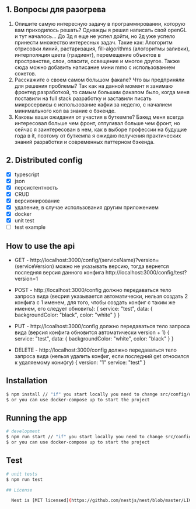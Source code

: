 ## 1. Вопросы для разогрева

  1. Опишите самую интересную задачу в программировании, которую вам приходилось решать?
    Однажды я решил написать свой openGL и тут началось... До 3д я еще не успел дойти, но 2д уже успело принести множество интересных задач.
    Такие как: Алогоритм отрисовки линий, растаризация, fill-algorithms (алогоритмы заливки), интерполяция цвета (градиент), перемещение объектов в пространстве,
    слои, опасити, освещение и многое другое.
    Также сюда можно добавить написание мини mmo с использованием сокетов.
  2. Расскажите о своем самом большом факапе? Что вы предприняли для решения проблемы?
    Так как на данной момент я занимаю фронтед разработкой, то самым большим факапом было, когда меня поставили на full stack разработку и заставили писать микросервисы с использование кафки за неделю, с началием минимального кол ва знание о бэкенде.
  3. Каковы ваши ожидания от участия в буткемпе?
    Бэкед меня всегда интересовал больше чем фронт, отпугивал больше чем фронт, но сейчас я заинтересован в нем, как в выборе профессии на будущие года в it, поэтому от буткемпа я ожидаю получения практических знаний разработки и современных паттерном бэкенда.
  
## 2. Distributed config

- [x] typescript
- [x] json
- [x] персистентность
- [x] CRUD
- [x] версионирование
- [x] удаление, в случае использования другим приложением
- [x] docker
- [x] unit test
- [ ] test example

## How to use the api
 
 - GET - http://localhost:3000/config/(serviceName)?version=(serviceVersion) можно не указывать версию, тогда вернется последняя версия данного конфига
         http://localhost:3000/config/test?version=1

 - POST - http://localhost:3000/config должно передаваться тело запроса вида (весрия указывается автоматически, нельзя создать 2 конфига с 1 именем, для того, чтобы создать конфиг с таким же именем, его следует обновить):
          {
            service: "test",
            data: {
              backgroundColor: "black",
              color: "white"
            }
          }

 - PUT - http://lcoalhost:3000/config должно передаваться тело запроса вида (версия конфига обновится автоматически version + 1)
         {
          service: "test",
          data: {
            backgroundColor: "white",
            color: "black"
          }
         }

 - DELETE - http://localhost:3000/config должно передаваться тело запроса вида (нельзя удалить конфиг, если последний get относился к удаляемому конифгу)
            {
              version: "1"
              service: "test"
            }

## Installation

```bash
$ npm install // "if" you start locally you need to change src/config/db.config.ts variables
$ or you can use docker-compose up to start the project
```

## Running the app

```bash
# development
$ npm run start // "if" you start locally you need to change src/config/db.config.ts variables
$ or you can use docker-compose up to start the project
```

## Test

```bash
# unit tests
$ npm run test

## License

  Nest is [MIT licensed](https://github.com/nestjs/nest/blob/master/LICENSE).
